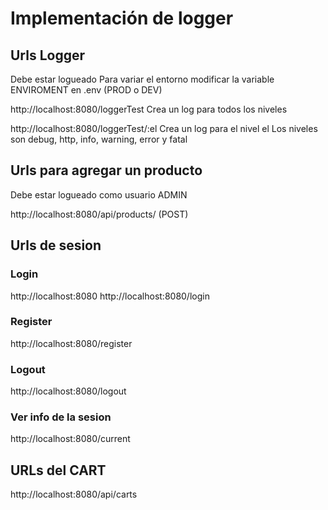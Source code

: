 # Implementación de logger

## Urls Logger

Debe estar logueado
Para variar el entorno modificar la variable ENVIROMENT en .env (PROD o DEV)

http://localhost:8080/loggerTest
Crea un log para todos los niveles

http://localhost:8080/loggerTest/:el
Crea un log para el nivel el
Los niveles son debug, http, info, warning, error y fatal

## Urls para agregar un producto

Debe estar logueado como usuario ADMIN

http://localhost:8080/api/products/ (POST)


## Urls de sesion

### Login

http://localhost:8080
http://localhost:8080/login

### Register

http://localhost:8080/register

### Logout

http://localhost:8080/logout

### Ver info de la sesion

http://localhost:8080/current

## URLs del CART

http://localhost:8080/api/carts

